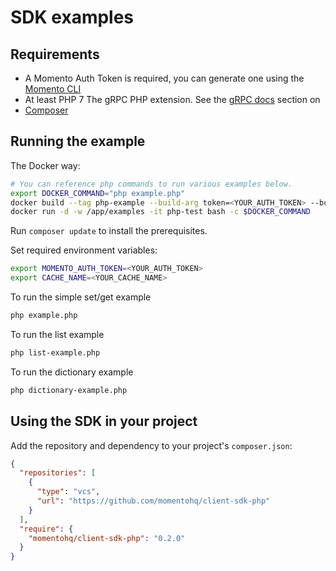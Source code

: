 # SDK examples

## Requirements

- A Momento Auth Token is required, you can generate one using
  the [Momento CLI](https://github.com/momentohq/momento-cli)
- At least PHP 7
  The gRPC PHP extension. See the [gRPC docs](https://github.com/grpc/grpc/blob/v1.46.3/src/php/README.md) section on
- [Composer](https://getcomposer.org/doc/00-intro.md)

## Running the example

The Docker way:

```bash
# You can reference php commands to run various examples below.
export DOCKER_COMMAND="php example.php"
docker build --tag php-example --build-arg token=<YOUR_AUTH_TOKEN> --build-arg cache_name=<YOUR_CACHE_NAME> .
docker run -d -w /app/examples -it php-test bash -c $DOCKER_COMMAND
```

Run `composer update` to install the prerequisites.

Set required environment variables:

```bash
export MOMENTO_AUTH_TOKEN=<YOUR_AUTH_TOKEN>
export CACHE_NAME=<YOUR_CACHE_NAME>
```

To run the simple set/get example

```bash
php example.php
```

To run the list example

```bash
php list-example.php
```

To run the dictionary example

```bash
php dictionary-example.php
```

## Using the SDK in your project

Add the repository and dependency to your project's `composer.json`:

```json
{
  "repositories": [
    {
      "type": "vcs",
      "url": "https://github.com/momentohq/client-sdk-php"
    }
  ],
  "require": {
    "momentohq/client-sdk-php": "0.2.0"
  }
}
```
